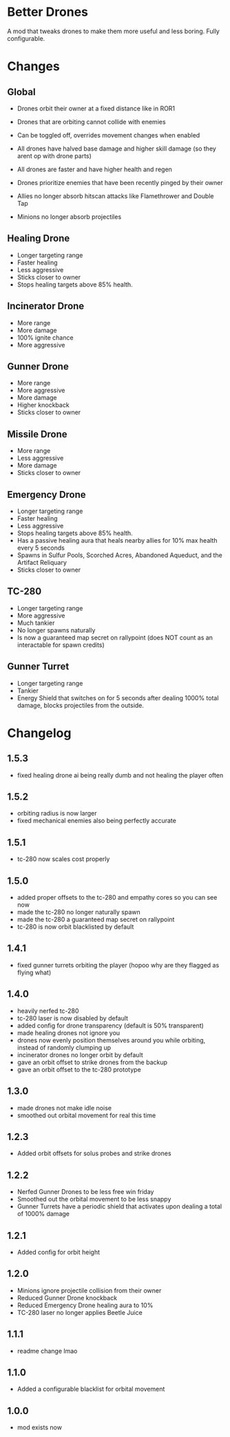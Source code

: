 # Better Drones
A mod that tweaks drones to make them more useful and less boring. Fully configurable.

# Changes
## Global
- Drones orbit their owner at a fixed distance like in ROR1
- Drones that are orbiting cannot collide with enemies
- Can be toggled off, overrides movement changes when enabled

- All drones have halved base damage and higher skill damage (so they arent op with drone parts)
- All drones are faster and have higher health and regen

- Drones prioritize enemies that have been recently pinged by their owner

- Allies no longer absorb hitscan attacks like Flamethrower and Double Tap
- Minions no longer absorb projectiles

## Healing Drone
- Longer targeting range
- Faster healing
- Less aggressive
- Sticks closer to owner
- Stops healing targets above 85% health.

## Incinerator Drone
- More range
- More damage
- 100% ignite chance
- More aggressive

## Gunner Drone
- More range
- More aggressive
- More damage
- Higher knockback
- Sticks closer to owner

## Missile Drone
- More range
- Less aggressive
- More damage
- Sticks closer to owner

## Emergency Drone
- Longer targeting range
- Faster healing
- Less aggressive
- Stops healing targets above 85% health.
- Has a passive healing aura that heals nearby allies for 10% max health every 5 seconds
- Spawns in Sulfur Pools, Scorched Acres, Abandoned Aqueduct, and the Artifact Reliquary
- Sticks closer to owner

## TC-280
- Longer targeting range
- More aggressive
- Much tankier
- No longer spawns naturally
- Is now a guaranteed map secret on rallypoint (does NOT count as an interactable for spawn credits)

## Gunner Turret
- Longer targeting range
- Tankier
- Energy Shield that switches on for 5 seconds after dealing 1000% total damage, blocks projectiles from the outside.

# Changelog
## 1.5.3
- fixed healing drone ai being really dumb and not healing the player often
## 1.5.2
- orbiting radius is now larger
- fixed mechanical enemies also being perfectly accurate
## 1.5.1
- tc-280 now scales cost properly
## 1.5.0
- added proper offsets to the tc-280 and empathy cores so you can see now
- made the tc-280 no longer naturally spawn
- made the tc-280 a guaranteed map secret on rallypoint
- tc-280 is now orbit blacklisted by default
## 1.4.1
- fixed gunner turrets orbiting the player (hopoo why are they flagged as flying what)
## 1.4.0
- heavily nerfed tc-280
- tc-280 laser is now disabled by default
- added config for drone transparency (default is 50% transparent)
- made healing drones not ignore you
- drones now evenly position themselves around you while orbiting, instead of randomly clumping up
- incinerator drones no longer orbit by default
- gave an orbit offset to strike drones from the backup
- gave an orbit offset to the tc-280 prototype
## 1.3.0
- made drones not make idle noise
- smoothed out orbital movement for real this time
## 1.2.3
- Added orbit offsets for solus probes and strike drones
## 1.2.2
- Nerfed Gunner Drones to be less free win friday
- Smoothed out the orbital movement to be less snappy
- Gunner Turrets have a periodic shield that activates upon dealing a total of 1000% damage
## 1.2.1
- Added config for orbit height
## 1.2.0
- Minions ignore projectile collision from their owner
- Reduced Gunner Drone knockback
- Reduced Emergency Drone healing aura to 10%
- TC-280 laser no longer applies Beetle Juice
## 1.1.1
- readme change lmao
## 1.1.0
- Added a configurable blacklist for orbital movement
## 1.0.0
- mod exists now

